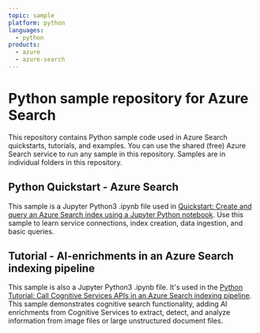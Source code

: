 ```yaml
---
topic: sample
platform: python
languages:
  - python
products:
  - azure
  - azure-search
---
```


# Python sample repository for Azure Search

This repository contains Python sample code used in Azure Search quickstarts, tutorials, and examples. You can use the shared (free) Azure Search service to run any sample in this repository. Samples are in individual folders in this repository.

## Python Quickstart - Azure Search

This sample is a Jupyter Python3 .ipynb file used in [Quickstart: Create and query an Azure Search index using a Jupyter Python notebook](https://docs.microsoft.com/azure/search/search-get-started-python). Use this sample to learn service connections, index creation, data ingestion, and basic queries.

## Tutorial - AI-enrichments in an Azure Search indexing pipeline

This sample is also a Jupyter Python3 .ipynb file. It's used in the [Python Tutorial: Call Cognitive Services APIs in an Azure Search indexing pipeline](https://docs.microsoft.com/azure/search/cognitive-search-tutorial-blob-python). This sample demonstrates cognitive search functionality, adding AI enrichments from Cognitive Services to extract, detect, and analyze information from image files or large unstructured document files.
